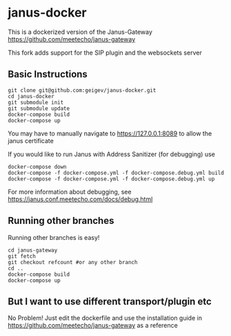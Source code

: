 # janus-docker

This is a dockerized version of the Janus-Gateway https://github.com/meetecho/janus-gateway

This fork adds support for the SIP plugin and the websockets server

## Basic Instructions

```shell
git clone git@github.com:geigev/janus-docker.git
cd janus-docker
git submodule init
git submodule update
docker-compose build
docker-compose up
```
You may have to manually navigate to https://127.0.0.1:8089 to allow the janus certificate

If you would like to run Janus with Address Sanitizer (for debugging) use
```shell
docker-compose down
docker-compose -f docker-compose.yml -f docker-compose.debug.yml build
docker-compose -f docker-compose.yml -f docker-compose.debug.yml up
```

For more information about debugging, see https://janus.conf.meetecho.com/docs/debug.html

## Running other branches

Running other branches is easy!

```shell
cd janus-gateway
git fetch
git checkout refcount #or any other branch
cd ..
docker-compose build
docker-compose up
```

## But I want to use different transport/plugin etc
No Problem! Just edit the dockerfile and use the installation guide in https://github.com/meetecho/janus-gateway as a reference

